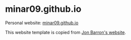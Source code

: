 # minar09.github.io
Personal website: [minar09.github.io](https://minar09.github.io/)

This website template is copied from [Jon Barron's website](https://jonbarron.info/).
